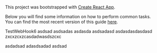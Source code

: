 This project was bootstrapped with [Create React App](https://github.com/facebookincubator/create-react-app).

Below you will find some information on how to perform common tasks.<br>
You can find the most recent version of this guide [here](https://github.com/facebookincubator/create-react-app/blob/master/packages/react-scripts/template/README.md).

TestWebHook6
asdsad
asdsadas
asdasda
asdsadasd
asdasdasdasdasd
zxcxzcxzcasdadwasdszcxc

asdadsad
adasdsadad
asdsad

